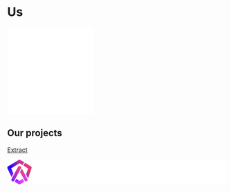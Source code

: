 # Us

<img src="https://github.com/TCCLabs/branding/blob/main/assets/1_1_tcclabs.png" width="200" height="200" />

## Our projects

[Extract](https://tcclabs.github.io/extract/)

![Extract Logo Wide Background](https://github.com/TCCLabs/branding/blob/main/assets/1_1_extract2.png)
